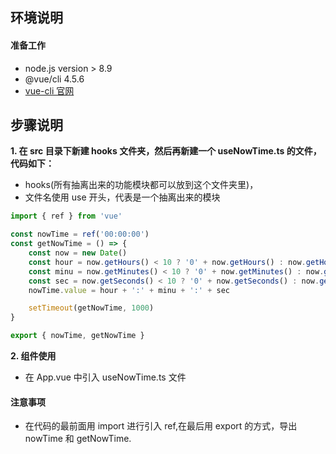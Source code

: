 ## **环境说明**

#### 准备工作

- node.js version > 8.9
- @vue/cli 4.5.6
- [vue-cli 官网](https://github.com/vuejs/vue-cli)

## **步骤说明**

**1. 在 src 目录下新建 hooks 文件夹，然后再新建一个 useNowTime.ts 的文件，代码如下：**

- hooks(所有抽离出来的功能模块都可以放到这个文件夹里)，
- 文件名使用 use 开头，代表是一个抽离出来的模块

```ts
import { ref } from 'vue'

const nowTime = ref('00:00:00')
const getNowTime = () => {
	const now = new Date()
	const hour = now.getHours() < 10 ? '0' + now.getHours() : now.getHours()
	const minu = now.getMinutes() < 10 ? '0' + now.getMinutes() : now.getMinutes()
	const sec = now.getSeconds() < 10 ? '0' + now.getSeconds() : now.getSeconds()
	nowTime.value = hour + ':' + minu + ':' + sec

	setTimeout(getNowTime, 1000)
}

export { nowTime, getNowTime }
```

**2. 组件使用**

- 在 App.vue 中引入 useNowTime.ts 文件

#### 注意事项

- 在代码的最前面用 import 进行引入 ref,在最后用 export 的方式，导出 nowTime 和 getNowTime.
